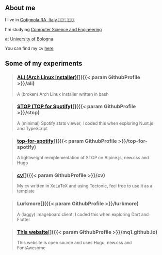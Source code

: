## About me

<i class="fas fa-map-pin fa-fw"></i> I live in [Cotignola RA, Italy 🇮🇹 🇪🇺](https://www.openstreetmap.org/relation/43112)

<i class="fas fa-book fa-fw"></i> I'm studying [Computer Science and Engineering](https://corsi.unibo.it/1cycle/ComputerScienceEngineering)

<i class="fas fa-university fa-fw"></i> at [University of Bologna](https://www.unibo.it/en/homepage)

<i class="fas fa-file-download fa-fw"></i> You can find my cv [here](/cv/cv.pdf)


## Some of my experiments

> ### [ALI (Arch Linux Installer)](https://mq1.eu/ali)[<i class="fab fa-git-alt"></i>]({{< param GithubProfile >}}/ali)</right>
> A (broken) Arch Linux Installer written in bash

> ### [STOP (TOP for Spotify)](https://mq1.eu/stop/)[<i class="fab fa-git-alt"></i>]({{< param GithubProfile >}}/stop)</right>
> A (minimal) Spotify stats viewer, I coded this when exploring Nuxt.js and TypeScript

> ### [top-for-spotify](https://mq1.eu/top-for-spotify/)[<i class="fab fa-git-alt"></i>]({{< param GithubProfile >}}/top-for-spotify)</right>
> A lightweight reimplementation of STOP on Alpine.js, new.css and Hugo

> ### [cv](/cv/cv.pdf)[<i class="fab fa-git-alt"></i>]({{< param GithubProfile >}}/cv)</right>
> My cv written in XeLaTeX and using Tectonic, feel free to use it as a template

> ### Lurkmore[<i class="fab fa-git-alt"></i>]({{< param GithubProfile >}}/lurkmore)</right>
> A (laggy) imageboard client, I coded this when exploring Dart and Flutter

> ### [This website](/)[<i class="fab fa-git-alt"></i>]({{< param GithubProfile >}}/mq1.github.io)</right>
> This website is open source and uses Hugo, new.css and FontAwesome
